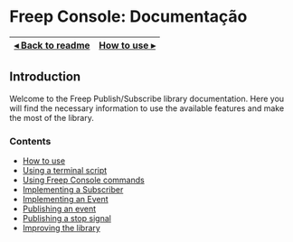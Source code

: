 # Freep Console: Documentação

[◂ Back to readme](../../readme.md) | [How to use ▸](01-how-to-use.md)
-- | --

## Introduction

Welcome to the Freep Publish/Subscribe library documentation. Here you will find the necessary information to use the available features and make the most of the library.

### Contents

- [How to use](01-how-to-use.md)
- [Using a terminal script](02-using-terminal-script.md)
- [Using Freep Console commands](03-using-commands-freep-console.md)
- [Implementing a Subscriber](04-implementing-a-subscriber.md)
- [Implementing an Event](05-implementing-an-event.md)
- [Publishing an event](06-publishing-an-event.md)
- [Publishing a stop signal](07-publishing-a-stop-signal.md)
- [Improving the library](08-improving-the-library.md)
